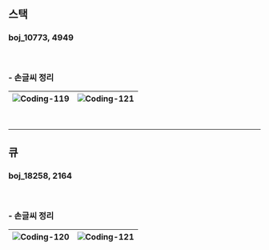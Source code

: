 ## 스택
### boj_10773, 4949
<br>

### - 손글씨 정리
![Coding-119](https://github.com/user-attachments/assets/ecd5ce2e-3b99-4904-93b5-439936e43739) | ![Coding-121](https://github.com/user-attachments/assets/06ff844e-60aa-4aac-a6e5-5f2749dac781)
--- | --- |





<br>

---------------------------------------

## 큐
### boj_18258, 2164
<br>

### - 손글씨 정리
![Coding-120](https://github.com/user-attachments/assets/515e7d66-b184-498d-9f29-f2899e4bc0cf) | ![Coding-121](https://github.com/user-attachments/assets/06ff844e-60aa-4aac-a6e5-5f2749dac781) 
--- | --- |
